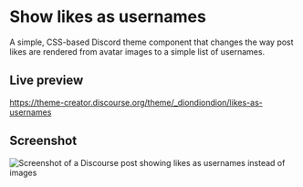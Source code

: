 # Show likes as usernames

A simple, CSS-based Discord theme component that changes the way post likes are rendered from avatar images to a simple list of usernames.

## Live preview

https://theme-creator.discourse.org/theme/_diondiondion/likes-as-usernames


## Screenshot

![Screenshot of a Discourse post showing likes as usernames instead of images](https://user-images.githubusercontent.com/5636050/99838247-193e3600-2b69-11eb-9347-e7d33cc4fccd.png)

